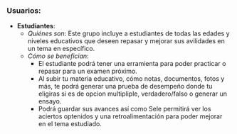 ### Usuarios:

* **Estudiantes**:
   - *Quiénes son*: Este grupo incluye a estudiantes de todas las edades y niveles educativos que deseen repasar y mejorar sus avilidades en un tema en específico.
   - *Cómo se benefician*:
     - El estudiante podrá tener una erramienta para poder practicar o repasar para un examen próximo.
     - Al subir tu materia educativo, cómo notas, documentos, fotos y más, te podrá generar una prueba de desempeño donde tu eligiras si es de opcion multipliple, verdadero/falso o generar un ensayo.
     - Podrá guardar sus avances así como Sele permitirá ver los aciertos optenidos y una retroalimentación para poder mejorar en el tema estudiado.

